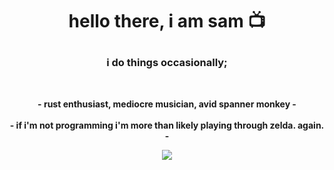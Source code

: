 <h1><p align="center">
hello there, i am sam 📺 
</p></h1>
<h3 align="center">
i do things occasionally;
</h3><br><p align="center">
<b>- rust enthusiast, mediocre musician, avid spanner monkey -</b><br><br>
<b>- if i'm not programming i'm more than likely playing through zelda. again. -</b></p>
<div align="center"><img src="https://media.tenor.com/Mr4lx7zvxEoAAAAi/malons-rose-malon-rose.gif"></div>
